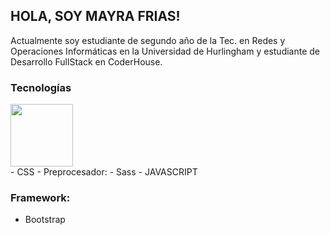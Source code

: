 ## HOLA, SOY MAYRA FRIAS!
Actualmente soy estudiante de segundo año de la Tec. en Redes y Operaciones Informáticas en la Universidad de Hurlingham y estudiante de Desarrollo FullStack en CoderHouse.

### **Tecnologías**
<div>
   <img height=100px src="https://github.com/MFrias1/MFrias1/issues/1#issue-1926502181"/>
</div>
- CSS
   - Preprocesador:
       - Sass
- JAVASCRIPT

### **Framework:**
- Bootstrap
  



